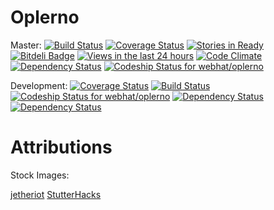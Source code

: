 Oplerno
=======
Master: 
[![Build Status](https://travis-ci.org/webhat/oplerno.png?branch=master)](https://travis-ci.org/webhat/oplerno)
[![Coverage Status](https://coveralls.io/repos/webhat/oplerno/badge.png)](https://coveralls.io/r/webhat/oplerno)
[![Stories in Ready](https://badge.waffle.io/webhat/oplerno.png?label=ready)](https://waffle.io/webhat/oplerno)
[![Bitdeli Badge](https://d2weczhvl823v0.cloudfront.net/webhat/oplerno/trend.png)](https://bitdeli.com/free "Bitdeli Badge")
[![Views in the last 24 hours](https://sourcegraph.com/api/repos/github.com/webhat/oplerno/counters/views-24h.png)](https://sourcegraph.com/github.com/webhat/oplerno)
[![Code Climate](https://codeclimate.com/github/webhat/oplerno.png)](https://codeclimate.com/github/webhat/oplerno)
[![Dependency Status](https://gemnasium.com/webhat/oplerno.png)](https://gemnasium.com/webhat/oplerno)
[ ![Codeship Status for webhat/oplerno](https://www.codeship.io/projects/0d62b070-69a0-0131-5777-3ade9668166e/status?branch=master)](https://www.codeship.io/projects/12818)


Development: 
[![Coverage Status](https://coveralls.io/repos/webhat/oplerno/badge.png?branch=develop)](https://coveralls.io/r/webhat/oplerno?branch=develop)
[![Build Status](https://travis-ci.org/webhat/oplerno.png?branch=develop)](https://travis-ci.org/webhat/oplerno)
[ ![Codeship Status for webhat/oplerno](https://www.codeship.io/projects/0d62b070-69a0-0131-5777-3ade9668166e/status?branch=develop)](https://www.codeship.io/projects/12818)
[![Dependency Status](https://www.versioneye.com/user/projects/5336d2ff7bae4b94b900007f/badge.png)](https://www.versioneye.com/user/projects/5336d2ff7bae4b94b900007f)
[![Dependency Status](https://www.versioneye.com/user/projects/5336d3457bae4bff0f000bed/badge.png)](https://www.versioneye.com/user/projects/5336d3457bae4bff0f000bed)


Attributions
============

Stock Images:

[jetheriot](http://www.flickr.com/photos/jetheriot/7940996488)
[StutterHacks](http://www.flickr.com/photos/shutterhacks/4474421855)
